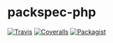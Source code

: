 # packspec-php

[![Travis](https://travis-ci.org/packspec/packspec-php.svg?branch=master)](https://travis-ci.org/packspec/packspec-php)
[![Coveralls](http://img.shields.io/coveralls/packspec/packspec-php.svg?branch=master)](https://coveralls.io/r/packspec/packspec-php?branch=master)
[![Packagist](https://img.shields.io/packagist/dm/packspec/packspec.svg)](https://packagist.org/packages/packspec/packspec)
